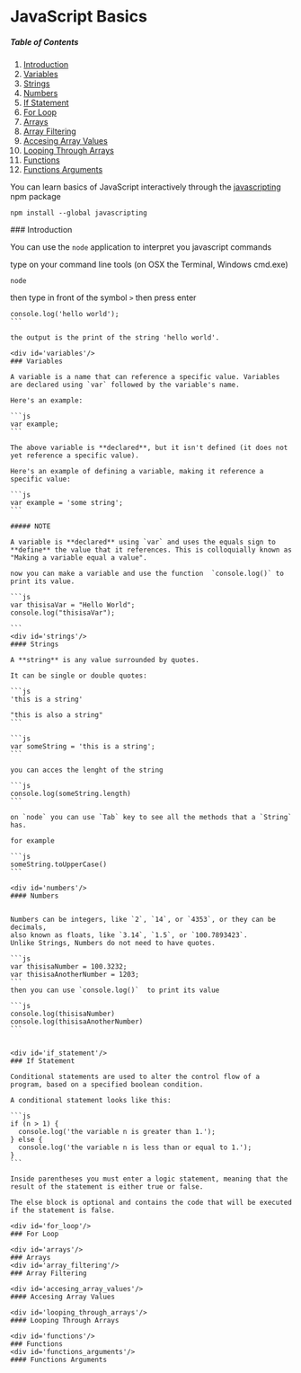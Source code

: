 
# JavaScript Basics

##### Table of Contents  

1. [Introduction](#introduction)
2. [Variables](#variables)
  1. [Strings](#strings)
  2. [Numbers](#numbers)
3. [If Statement](#if_statement)
4. [For Loop](#for_loop)
5. [Arrays](#arrays)
  1. [Array Filtering](#array_filtering)
  2. [Accesing Array Values](#accesing_array_values)
6. [Looping Through Arrays](#looping_through_arrays)
7. [Functions](#functions)
8. [Functions Arguments](#functions_arguments)

You can learn basics of JavaScript interactively through the [javascripting](https://github.com/sethvincent/javascripting) npm package 

```
npm install --global javascripting
```
<div id='introduction'/>
### Introduction

You can use the `node` application to interpret you javascript commands 

type on your command line tools (on OSX the Terminal, Windows cmd.exe)

```
node
```
then type in front of the symbol `>` then press enter
````
console.log('hello world');
```

the output is the print of the string 'hello world'. 

<div id='variables'/>
### Variables

A variable is a name that can reference a specific value. Variables are declared using `var` followed by the variable's name.

Here's an example:

```js
var example;
```

The above variable is **declared**, but it isn't defined (it does not yet reference a specific value).

Here's an example of defining a variable, making it reference a specific value:

```js
var example = 'some string';
```

##### NOTE 

A variable is **declared** using `var` and uses the equals sign to **define** the value that it references. This is colloquially known as "Making a variable equal a value".

now you can make a variable and use the function  `console.log()` to print its value.

```js
var thisisaVar = "Hello World";
console.log("thisisaVar");

```
<div id='strings'/>
#### Strings

A **string** is any value surrounded by quotes.

It can be single or double quotes:

```js
'this is a string'

"this is also a string"
```

```js
var someString = 'this is a string';
```

you can acces the lenght of the string

```js
console.log(someString.length)
```

on `node` you can use `Tab` key to see all the methods that a `String` has.

for example 

```js
someString.toUpperCase()
```

<div id='numbers'/>
#### Numbers


Numbers can be integers, like `2`, `14`, or `4353`, or they can be decimals,  
also known as floats, like `3.14`, `1.5`, or `100.7893423`.
Unlike Strings, Numbers do not need to have quotes.

```js
var thisisaNumber = 100.3232;
var thisisaAnotherNumber = 1203;
```
then you can use `console.log()`  to print its value

```js
console.log(thisisaNumber)
console.log(thisisaAnotherNumber)
```


<div id='if_statement'/>
### If Statement 

Conditional statements are used to alter the control flow of a program, based on a specified boolean condition.

A conditional statement looks like this:

```js
if (n > 1) {
  console.log('the variable n is greater than 1.');
} else {
  console.log('the variable n is less than or equal to 1.');
}
```

Inside parentheses you must enter a logic statement, meaning that the result of the statement is either true or false. 

The else block is optional and contains the code that will be executed if the statement is false.

<div id='for_loop'/>
### For Loop

<div id='arrays'/>
### Arrays
<div id='array_filtering'/>
### Array Filtering

<div id='accesing_array_values'/>
#### Accesing Array Values

<div id='looping_through_arrays'/>
#### Looping Through Arrays

<div id='functions'/>
### Functions
<div id='functions_arguments'/>
#### Functions Arguments
